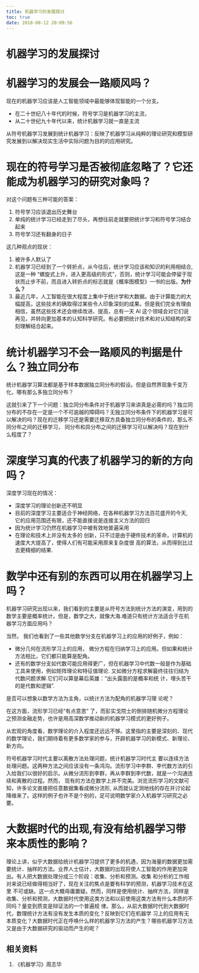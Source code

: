 ```yaml
---
title: 机器学习的发展探讨
toc: true
date: 2018-08-12 20:09:56
---
```

# 机器学习的发展探讨



# 机器学习的发展会一路顺风吗？


现在的机器学习应该是人工智能领域中最能够体现智能的一个分支。

* 在二十世纪八十年代的时候，符号学习是机器学习的主流，
* 从二十世纪九十年代以来，统计机器学习就一直是主流

从符号机器学习发展到统计机器学习：反映了机器学习从纯粹的理论研究和模型研究发展到以解决现实生活中实际问题为目的的应用研究。

# 现在的符号学习是否被彻底忽略了？它还能成为机器学习的研究对象吗？


对这个问题有三种可能的答案：

1. 符号学习应该退出历史舞台
2. 单纯的统计学习已经走到了尽头，再想往前走就要把统计学习和符号学习结合起来
3. 符号学习还有翻身的日子


这几种观点的现状：

1. 被许多人默认了
2. 机器学习已经到了一个转折点，从今往后，统计学习应该和知识的利用相结合, 这是一种 “螺旋式上升，进入更高级的形式”，否则，统计学习可能会停留于现状而止步不前，而且进入转折点的标志就是《概率图模型》一书的出版。**为什么？**
3. 最近几年，人工智能在很大程度上集中于统计学和大数据。由于计算能力的大幅提高，这些技术的确取得过某些令人印象深刻的成果。但是我们完全有理由相信，虽然这些技术还会继续改进、提高，总有一天 AI 这个领域会对它们说再见，并转向更加基本的认知科学研究。有必要把统计技术和对认知结构的深刻理解结合起来。




# 统计机器学习不会一路顺风的判据是什么？独立同分布


统计机器学习算法都是基于样本数据独立同分布的假设。但是自然界现象千变万化，哪有那么多独立同分布？

这就引来了下一个问题：独立同分布条件对于机器学习来讲真是必需的吗？独立同分布的不存在一定是一个不可逾越的障碍吗？无独立同分布条件下的机器学习是可以解决的吗？现在的迁移学习还是需要迁移双方具备独立同分布的条件的，那么不同分布之间的迁移学习， 同分布和异分布之间的迁移学习可以解决吗？现在到什么程度了？


# 深度学习真的代表了机器学习的新的方向吗？


深度学习现在的情况：

* 深度学习的理论创新还不明显
* 目前的深度学习主要适合于神经网络，在各种机器学习方法百花盛开的今天, 它的应用范围还有限，还不能直接说是连接主义方法的回归
* 因为统计学习仍然在机器学习中被有效地普遍采用
* 在理论和技术上并没有太多的 创新，只不过是由于硬件技术的革命，计算机的速度大大提高了，使得人们有可能采用原来复杂度很 高的算法，从而得到比过去更精细的结果.


# 数学中还有别的东西可以用在机器学习上吗？

机器学习研究出现以来，我们看到的主要是从符号方法到统计方法的演变，用到的数学主要是概率统计。但是，数学之大，就像大海.难道只有统计方法适合于在机器学习方面应用吗？

当然， 我们也看到了一些其他数学分支在机器学习上的应用的好例子，例如：

* 微分几何在流形学习上的应用， 微分方程在归纳学习上的应用。但如果和统计方法相比，它们都只能算是配角。
* 还有的数学分支如代数可能应用得更广，但在机器学习中代数一般是作为基础工具来使用，例如矩阵理论和特征值理论. 又如微分方程求解最终往往归结为代数问题求解.它们可以算是幕后英雄：“出头露面的是概率和统 计，埋头苦干的是代数和逻辑”.


是否可以想象以数学方法为主角，以统计方法为配角的机器学习理 论呢？

在这方面，流形学习已经“有点意思” 了，而彭实戈院士的倒排随机微分方程理论之预测金融走势，也许是用高深数学推动新的机器学习模式的更好例子。

从宏观的角度看，数学理论的介入程度还远远不够。这里指的主要是深刻的、现代的数学理论，我们期待着有更多数学家的参与，开辟机器学习的新模式、新理论、新方向。

符号机器学习时代主要以离散方法处理问题，统计机器学习时代主 要以连续方法处理问题。这两种方法之间应该没有一条鸿沟。流形学习中李群、李代数方法的引入给我们以很好的启示。从微分流形到李群，再从李群到李代数，就是一个沟通连续和离散的过程。然而， 现有的方法在数学上并不完美。浏览流形学习的文献可知，许多论文直接把任意数据集看成微分流形, 从而就认定测地线的存在并讨论起降维来了。这样的例子也许不是个别的，足可说明数学家介入机器学习研究之必要。


# 大数据时代的出现,有没有给机器学习带来本质性的影响？


理论上讲，似乎大数据给统计机器学习提供了更多的机遇，因为海量的数据更加需要统计、抽样的方法。业界人士估计，大数据的出现将使人工智能的作用更加突出。有人把大数据处理分成三个阶段：收集、分析和预测。收集 和分析的工作相对来说已经做得相当好了，现在关注的焦点是要有科学的预测，机器学习技术在这里 不可或缺。这一点大概毋庸置疑。然而，同样是使用统计、抽样方法，同样是收集、分析和预测，大数据时代使用这类方法和以前使用这类方法有什么本质的不同吗？量变到质变是辩证法的一个普遍规 律。那么，从前大数据时代到大数据时代，数理统计方法有没有发生本质的变化？反映到它们在机器学 习上的应用有无本质变化？大数据时代正在呼唤什么样的机器学习方法的产生？哪些机器学习方法 又是由于大数据研究的驱动而产生的呢？




## 相关资料

1. 《机器学习》周志华
